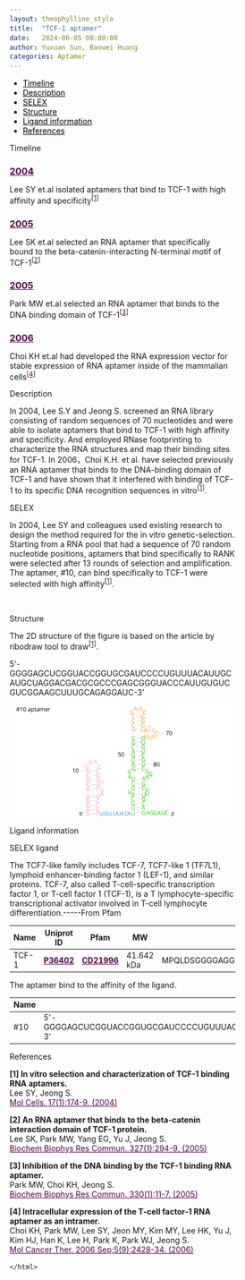 ```yaml
---
layout: theophylline_style
title:  "TCF-1 aptamer"
date:   2024-06-05 00:00:00
author: Yuxuan Sun, Baowei Huang
categories: Aptamer
---
```





<div class="side-nav">
<ul>
    <div class="side-nav-item"><li><a href="#timeline" style="color: #000000;">Timeline</a></li></div>
    <div class="side-nav-item"><li><a href="#description" style="color: #000000;">Description</a></li></div>
    <div class="side-nav-item"><li><a href="#SELEX" style="color: #000000;">SELEX</a></li></div>
    <div class="side-nav-item"><li><a href="#Structure" style="color: #000000;">Structure</a></li></div>
    <div class="side-nav-item"><li><a href="#ligand-recognition" style="color: #000000;">Ligand information</a></li></div>
    <div class="side-nav-item"><li><a href="#references" style="color: #000000;">References</a></li></div>
    </ul>
</div>



<p class="header_box" id="timeline">Timeline</p>
<div class="timeline">
  <div class="entry">
  <div class="title">
    <h3><a href="https://pubmed.ncbi.nlm.nih.gov/15055546/" target="_blank" style="color:#520049">2004</a></h3>
  </div>
  <div class="body">
    <p>Lee SY et.al isolated aptamers that bind to TCF-1 with high affinity and specificity<sup>[<a href="#ref1" style="color:#520049">1</a>]</sup></p>
  </div>
 </div>
            
 <div class="entry">
  <div class="title">
    <h3><a href="https://pubmed.ncbi.nlm.nih.gov/15629461/" target="_blank" style="color:#520049">2005</a></h3>
  </div>
  <div class="body">
    <p>Lee SK et.al selected an RNA aptamer that specifically bound to the beta-catenin-interacting N-terminal motif of TCF-1<sup>[<a href="#ref2" style="color:#520049">2</a>]</sup></p>
  </div>
 </div>
            
 <div class="entry">
  <div class="title">
    <h3><a href="https://pubmed.ncbi.nlm.nih.gov/15781225/" target="_blank" style="color:#520049">2005</a></h3>
  </div>
  <div class="body">
    <p>Park MW et.al selected an RNA aptamer that binds to the DNA binding domain of TCF-1<sup>[<a href="#ref3" style="color:#520049">3</a>]</sup></p>
  </div>
 </div>
            
 <div class="entry">
  <div class="title">
    <h3><a href="https://pubmed.ncbi.nlm.nih.gov/16985077/" target="_blank" style="color:#520049">2006</a></h3>
  </div>
  <div class="body">
    <p>Choi KH et.al had developed the RNA expression vector for stable expression of RNA aptamer inside of the mammalian cells<sup>[<a href="#ref4" style="color:#520049">4</a>]</sup></p>
  </div>
 </div>
</div>



<p class="header_box" id="description">Description</p>
<font>In 2004, Lee S.Y and Jeong S. screened an RNA library consisting of random sequences of 70 nucleotides and were able to isolate aptamers that bind to TCF-1 with high affinity and specificity. And employed RNase footprinting to characterize the RNA structures and map their binding sites for TCF-1. In 2006，Choi K.H. et al. have selected previously an RNA aptamer that binds to the DNA-binding domain of TCF-1 and have shown that it interfered with binding of TCF-1 to its specific DNA recognition sequences in vitro<sup>[<a href="#ref1" style="color:#520049">1</a>]</sup>.<br></font>


<p class="header_box" id="SELEX">SELEX</p>
<p>In 2004, Lee SY and colleagues used existing research to design the method required for the in vitro genetic-selection. Starting from a RNA pool that had a sequence of 70 random nucleotide positions, aptamers that bind specifically to RANK were selected after 13 rounds of selection and amplification. The aptamer, #10, can bind specifically to TCF-1 were selected with high affinity<sup>[<a href="#ref1" style="color:#520049">1</a>]</sup>.<p>
<br>


<p class="header_box" id="Structure">Structure</p>
<font>The 2D structure of the figure is based on the article by ribodraw tool to draw<sup>[<a href="#ref1" style="color:#520049">1</a>]</sup>.<br></font>
<p>5'-GGGGAGCUCGGUACCGGUGCGAUCCCCUGUUUACAUUGCAUGCUAGGACGACGCGCCCGAGCGGGUACCCAUUGUGUCGUCGGAAGCUUUGCAGAGGAUC-3'</p>
<img src="/images/2D/10_aptamer_2D.svg" alt="drawing" style="width:800px;display:block;margin:0 auto;border-radius:0;" class="img-responsive">
<div style="display: flex; justify-content: center;"></div>



<font ><p class="header_box" id="ligand-recognition">Ligand information</p></font>  

<p class="blowheader_box">SELEX ligand</p>
<p>The TCF7-like family includes TCF-7, TCF7-like 1 (TF7L1), lymphoid enhancer-binding factor 1 (LEF-1), and similar proteins. TCF-7, also called T-cell-specific transcription factor 1, or T-cell factor 1 (TCF-1), is a T lymphocyte-specific transcriptional activator involved in T-cell lymphocyte differentiation.-----From Pfam</p>
<table class="table table-bordered" style="table-layout:fixed;width:auto;margin-left:auto;margin-right:auto;" >
  <thead>
      <tr>
        <th onclick="sortTable(0)">Name</th>
        <th onclick="sortTable(1)">Uniprot ID</th>
        <th onclick="sortTable(2)">Pfam</th>
        <th onclick="sortTable(3)">MW</th>
        <th onclick="sortTable(4)">Amino acids sequences</th>
        <th onclick="sortTable(5)">PDB</th>
        <th onclick="sortTable(6)">Gene ID</th>
      </tr>
  </thead>
    <tbody>
      <tr>
        <td name="td0">TCF-1</td>
        <td name="td1"><a href="https://www.uniprot.org/uniprotkb/P36402/entry" target="_blank" style="color:#520049"><b>P36402</b></a></td>
        <td name="td2"><a href="https://www.ebi.ac.uk/interpro/entry/cdd/CD21996/" target="_blank" style="color:#520049"><b>CD21996</b></a></td>
        <td name="td3">41.642 kDa</td>
        <td name="td4">MPQLDSGGGGAGGGDDLGAPDELLAFQDEGEEQDDKSRDSAAGPERDLAELKSSLVNESEGAAGGAGIPGVPGAGAGARGEAEALGREHAAQRLFPDKLPEPLEDGLKAPECTSGMYKETVYSAFNLLMHYPPPSGAGQHPQPQPPLHKANQPPHGVPQLSLYEHFNSPHPTPAPADISQKQVHRPLQTPDLSGFYSLTSGSMGQLPHTVSWFTHPSLMLGSGVPGHPAAIPHPAIVPPSGKQELQPFDRNLKTQAESKAEKEAKKPTIKKPLNAFMLYMKEMRAKVIAECTLKESAAINQILGRRWHALSREEQAKYYELARKERQLHMQLYPGWSARDNYGKKKRRSREKHQESTTETNWPRELKDGNGQESLSMSSSSSPA</td>
        <td name="td5">NA</td>
        <td name="td6"><a href="https://www.ncbi.nlm.nih.gov/gene/6932" target="_blank" style="color:#520049"><b>6932</b></a></td>
      </tr>
	  </tbody>
  </table>
<p>The aptamer bind to the affinity of the ligand.</p>
<table class="table table-bordered" style="table-layout:fixed;width:auto;margin-left:auto;margin-right:auto;" >
  <thead>
      <tr>
        <th onclick="sortTable(0)">Name</th>
        <th onclick="sortTable(1)">Sequence</th>
        <th onclick="sortTable(2)">Ligand</th>
        <th onclick="sortTable(3)">Affinity</th>
      </tr>
  </thead>
    <tbody>
      <tr>
        <td name="td0">#10</td>
        <td name="td1">5'-GGGGAGCUCGGUACCGGUGCGAUCCCCUGUUUACAUUGCAUGCUAGGACGACGCGCCCGAGCGGGUACCCAUUGUGUCGUCGGAAGCUUUGCAGAGGAUC-3'</td>
        <td name="td2">TCF-1</td>
        <td name="td3">125 ± 25 nM</td>
      </tr>
	  </tbody>
  </table>


                 
<p class="header_box" id="references">References</p>
                
<a id="ref1"></a><font><strong>[1] In vitro selection and characterization of TCF-1 binding RNA aptamers.</strong></font><br />
Lee SY, Jeong S.<br />
<a href="https://pubmed.ncbi.nlm.nih.gov/15055546/" target="_blank" style="color:#520049">Mol Cells. 17(1):174-9. (2004)</a>
<br/>
            
<a id="ref2"></a><font><strong>[2] An RNA aptamer that binds to the beta-catenin interaction domain of TCF-1 protein.</strong></font><br />
Lee SK, Park MW, Yang EG, Yu J, Jeong S.<br />
<a href="https://pubmed.ncbi.nlm.nih.gov/15629461/" target="_blank" style="color:#520049">Biochem Biophys Res Commun. 327(1):294-9. (2005)</a>
<br/>
            
<a id="ref3"></a><font><strong>[3] Inhibition of the DNA binding by the TCF-1 binding RNA aptamer.</strong></font><br />
Park MW, Choi KH, Jeong S.<br />
<a href="https://pubmed.ncbi.nlm.nih.gov/15781225/" target="_blank" style="color:#520049">Biochem Biophys Res Commun. 330(1):11-7. (2005)</a>
<br/>
            
<a id="ref4"></a><font><strong>[4] Intracellular expression of the T-cell factor-1 RNA aptamer as an intramer.</strong></font><br />
Choi KH, Park MW, Lee SY, Jeon MY, Kim MY, Lee HK, Yu J, Kim HJ, Han K, Lee H, Park K, Park WJ, Jeong S.<br />
<a href="https://pubmed.ncbi.nlm.nih.gov/16985077/" target="_blank" style="color:#520049">Mol Cancer Ther. 2006 Sep;5(9):2428-34. (2006)</a>
<br/>

<html lang="en">
    <head>
      <meta charset="utf-8" />
      <meta name="viewport" content="width=device-width, user-scalable=no, minimum-scale=1.0, maximum-scale=1.0">
      <meta http-equiv="X-UA-Compatible" content="IE=edge">
      <!-- Molstar CSS & JS -->
      <link rel="stylesheet" type="text/css" href="https://www.ebi.ac.uk/pdbe/pdb-component-library/css/pdbe-molstar-1.2.1.css">
      <script src="/js/mol/ro_pdbe-molstar-plugin-1.2.1.js"></script>
        <style>
          * {
              margin: 0;
              padding: 0;
              box-sizing: border-box;
          }
          .msp-plugin ::-webkit-scrollbar-thumb {
              background-color: #474748  !important;
          }
          .msp-plugin .msp-layout-standard {
              border: 1px solid #efefef;
          }
          .viewerSection1 {
            padding-top: 0px;
          }
          .controlsSection1 {
            width: 300px;
              display: flex;
              float:left;
              padding: 0px 0 0 0;
              height:25px;
            }
            .controlBox1 {
              border: 0px solid lightgray;
              padding: 0px;
              margin-bottom: 0px;
            }
          #myViewer1{
            float:left;
            width:500px;
            height: 500px;
            position:relative;
          }
        </style>
    </head>
    <script>
      var viewerInstance1 = new PDBeMolstarPlugin();
      var options1 = {
        customData:{
        format: 'pdb'},
        expanded: false,
        hideControls: true,
        bgColor: {r:255, g:255, b:255},
        }
      var viewerContainer1 = document.getElementById('myViewer1');
      viewerInstance1.render(viewerContainer1, options1);
  window.addEventListener('load', function() {
    var colorSelectionButton1 = document.querySelector('.controlsSection1 button');
    colorSelectionButton1.click();
  });
    </script>

<script>
    window.addEventListener('DOMContentLoaded', function() {
      var td = document.getElementsByName('td4')[0];
      var maxLength = 100; // 设置最大长度
      var originalText = td.innerHTML;
      var displayedText = originalText.substring(0, maxLength);
      
      if (originalText.length > maxLength) {
        displayedText += '<span class="ellipsis-btn">......</span>'; // 在超出长度时添加省略号按钮
        displayedText += '<span class="hidden-content">' + originalText.substring(maxLength) + '</span>'; // 隐藏的内容
        td.innerHTML = displayedText;
        
        // 获取省略号按钮元素和隐藏的内容元素
        var ellipsisBtn = td.querySelector('.ellipsis-btn');
        var hiddenContent = td.querySelector('.hidden-content');
        
        // 添加点击事件监听器
        ellipsisBtn.addEventListener('click', function() {
          if (hiddenContent.style.display === 'none') {
            hiddenContent.style.display = 'inline'; // 展开内容
            ellipsisBtn.innerHTML = '...'; // 更新按钮文字为“...”
            td.appendChild(ellipsisBtn); // 将按钮移到内容后面
          } else {
            hiddenContent.style.display = 'none'; // 收起内容
            ellipsisBtn.innerHTML = '......'; // 更新按钮文字为省略号
            td.appendChild(ellipsisBtn); // 将按钮移到内容后面
          }
        });
      }
    });
  </script>


    </html>
